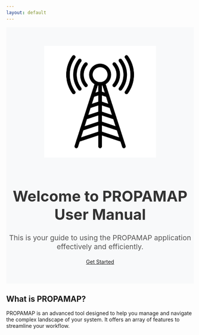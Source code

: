 ```yaml
---
layout: default
---
```


<head>
  <!-- Enlace a Bootstrap desde un CDN -->
  <link rel="stylesheet" href="https://stackpath.bootstrapcdn.com/bootstrap/4.5.2/css/bootstrap.min.css">
  <style>
    .hero-section {
      background-color: #f8f9fa;
      padding: 50px 0;
      text-align: center;
    }
    .hero-section img {
      max-width: 300px;
      margin-bottom: 20px;
    }
    .hero-section h1 {
      font-size: 2.5rem;
      font-weight: bold;
      color: #333;
    }
    .hero-section p {
      font-size: 1.2rem;
      color: #555;
    }
  </style>
</head>

<!-- Sección Hero -->
<div class="hero-section">
  <img src="images/antenna.png" alt="Antena" class="img-fluid">
  <h1>Welcome to PROPAMAP User Manual</h1>
  <p>This is your guide to using the PROPAMAP application effectively and efficiently.</p>
  <a href="indice.md" class="btn btn-primary btn-lg">Get Started</a>
</div>

<!-- Información adicional -->
<div class="container mt-5">
  <h2>What is PROPAMAP?</h2>
  <p>PROPAMAP is an advanced tool designed to help you manage and navigate the complex landscape of your system. It offers an array of features to streamline your workflow.</p>
</div>
